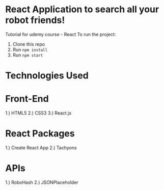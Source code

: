 # React Application to search all your robot friends!
Tutorial for udemy course - React
To run the project:

1. Clone this repo
2. Run `npm install`
3. Run `npm start`

# Technologies Used
# Front-End
1.) HTML5
2.) CSS3
3.) React.js
# React Packages
1.) Create React App
2.) Tachyons
# APIs
1.) RoboHash
2.) JSONPlaceholder
